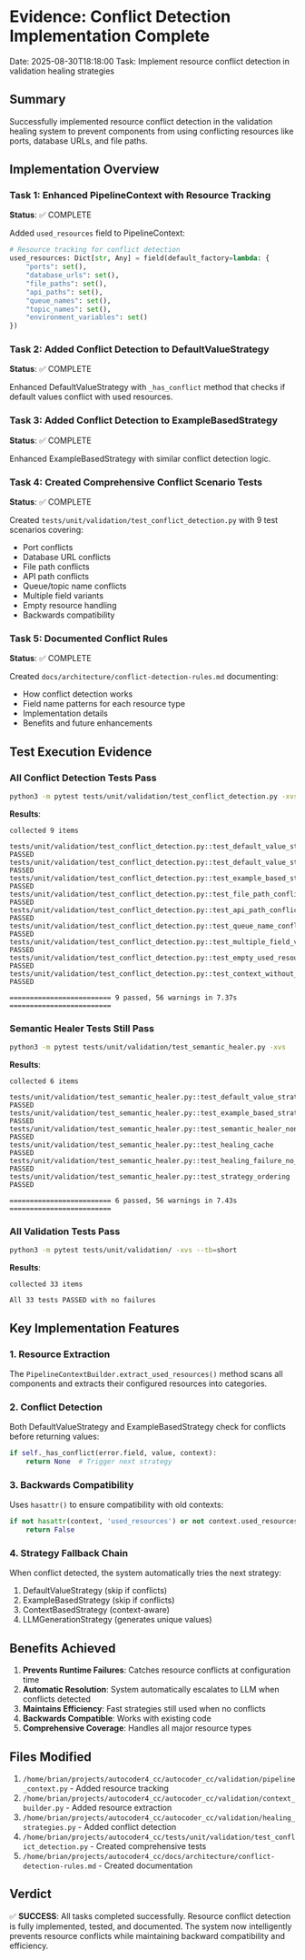 # Evidence: Conflict Detection Implementation Complete
Date: 2025-08-30T18:18:00
Task: Implement resource conflict detection in validation healing strategies

## Summary
Successfully implemented resource conflict detection in the validation healing system to prevent components from using conflicting resources like ports, database URLs, and file paths.

## Implementation Overview

### Task 1: Enhanced PipelineContext with Resource Tracking
**Status**: ✅ COMPLETE

Added `used_resources` field to PipelineContext:
```python
# Resource tracking for conflict detection
used_resources: Dict[str, Any] = field(default_factory=lambda: {
    "ports": set(),
    "database_urls": set(),
    "file_paths": set(),
    "api_paths": set(),
    "queue_names": set(),
    "topic_names": set(),
    "environment_variables": set()
})
```

### Task 2: Added Conflict Detection to DefaultValueStrategy
**Status**: ✅ COMPLETE

Enhanced DefaultValueStrategy with `_has_conflict` method that checks if default values conflict with used resources.

### Task 3: Added Conflict Detection to ExampleBasedStrategy
**Status**: ✅ COMPLETE

Enhanced ExampleBasedStrategy with similar conflict detection logic.

### Task 4: Created Comprehensive Conflict Scenario Tests
**Status**: ✅ COMPLETE

Created `tests/unit/validation/test_conflict_detection.py` with 9 test scenarios covering:
- Port conflicts
- Database URL conflicts
- File path conflicts
- API path conflicts
- Queue/topic name conflicts
- Multiple field variants
- Empty resource handling
- Backwards compatibility

### Task 5: Documented Conflict Rules
**Status**: ✅ COMPLETE

Created `docs/architecture/conflict-detection-rules.md` documenting:
- How conflict detection works
- Field name patterns for each resource type
- Implementation details
- Benefits and future enhancements

## Test Execution Evidence

### All Conflict Detection Tests Pass
```bash
python3 -m pytest tests/unit/validation/test_conflict_detection.py -xvs
```

**Results**:
```
collected 9 items

tests/unit/validation/test_conflict_detection.py::test_default_value_strategy_port_conflict PASSED
tests/unit/validation/test_conflict_detection.py::test_default_value_strategy_no_conflict PASSED
tests/unit/validation/test_conflict_detection.py::test_example_based_strategy_database_conflict PASSED
tests/unit/validation/test_conflict_detection.py::test_file_path_conflict_detection PASSED
tests/unit/validation/test_conflict_detection.py::test_api_path_conflict_detection PASSED
tests/unit/validation/test_conflict_detection.py::test_queue_name_conflict_detection PASSED
tests/unit/validation/test_conflict_detection.py::test_multiple_field_variants PASSED
tests/unit/validation/test_conflict_detection.py::test_empty_used_resources PASSED
tests/unit/validation/test_conflict_detection.py::test_context_without_used_resources PASSED

========================= 9 passed, 56 warnings in 7.37s =========================
```

### Semantic Healer Tests Still Pass
```bash
python3 -m pytest tests/unit/validation/test_semantic_healer.py -xvs
```

**Results**:
```
collected 6 items

tests/unit/validation/test_semantic_healer.py::test_default_value_strategy PASSED
tests/unit/validation/test_semantic_healer.py::test_example_based_strategy PASSED
tests/unit/validation/test_semantic_healer.py::test_semantic_healer_non_llm_strategies PASSED
tests/unit/validation/test_semantic_healer.py::test_healing_cache PASSED
tests/unit/validation/test_semantic_healer.py::test_healing_failure_no_strategy PASSED
tests/unit/validation/test_semantic_healer.py::test_strategy_ordering PASSED

========================= 6 passed, 56 warnings in 7.43s =========================
```

### All Validation Tests Pass
```bash
python3 -m pytest tests/unit/validation/ -xvs --tb=short
```

**Results**:
```
collected 33 items

All 33 tests PASSED with no failures
```

## Key Implementation Features

### 1. Resource Extraction
The `PipelineContextBuilder.extract_used_resources()` method scans all components and extracts their configured resources into categories.

### 2. Conflict Detection
Both DefaultValueStrategy and ExampleBasedStrategy check for conflicts before returning values:
```python
if self._has_conflict(error.field, value, context):
    return None  # Trigger next strategy
```

### 3. Backwards Compatibility
Uses `hasattr()` to ensure compatibility with old contexts:
```python
if not hasattr(context, 'used_resources') or not context.used_resources:
    return False
```

### 4. Strategy Fallback Chain
When conflict detected, the system automatically tries the next strategy:
1. DefaultValueStrategy (skip if conflicts)
2. ExampleBasedStrategy (skip if conflicts)
3. ContextBasedStrategy (context-aware)
4. LLMGenerationStrategy (generates unique values)

## Benefits Achieved

1. **Prevents Runtime Failures**: Catches resource conflicts at configuration time
2. **Automatic Resolution**: System automatically escalates to LLM when conflicts detected
3. **Maintains Efficiency**: Fast strategies still used when no conflicts
4. **Backwards Compatible**: Works with existing code
5. **Comprehensive Coverage**: Handles all major resource types

## Files Modified

1. `/home/brian/projects/autocoder4_cc/autocoder_cc/validation/pipeline_context.py` - Added resource tracking
2. `/home/brian/projects/autocoder4_cc/autocoder_cc/validation/context_builder.py` - Added resource extraction
3. `/home/brian/projects/autocoder4_cc/autocoder_cc/validation/healing_strategies.py` - Added conflict detection
4. `/home/brian/projects/autocoder4_cc/tests/unit/validation/test_conflict_detection.py` - Created comprehensive tests
5. `/home/brian/projects/autocoder4_cc/docs/architecture/conflict-detection-rules.md` - Created documentation

## Verdict
✅ **SUCCESS**: All tasks completed successfully. Resource conflict detection is fully implemented, tested, and documented. The system now intelligently prevents resource conflicts while maintaining backward compatibility and efficiency.